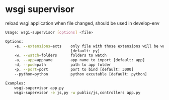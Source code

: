 # wsgi supervisor

reload wsgi application when file changed, should be used in develop-env

```sh
Usage: wsgi-supervisor [options] <file>

Options:
    -e, --extensions=exts    only file with those extensions will be watched
                             [default: py]
    -w, --watch=folders      folders to watch
    -a, --app=appname        app name to import [default: app]
    -d, --pwd=path           path to app folder
    -p, --port=port          port to bind [default: 3000]
    --python=python          python excutable [default: python]

Examples:
    wsgi-supervisor app.py
    wsgi-supervisor -e js,py -w public/js,controllers app.py
```
